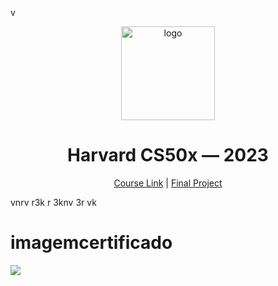 v<br>

<p align="center">
<img src="C:\Users\laris\lecture3\harvard_logo.webp" alt="logo" height="150"/>
</p>

<h1 align="center">
Harvard CS50x — 2023
</h1>

<p align="center">
  <a href="https://cs50.harvard.edu/x/2023/">Course Link</a> |
  <a href="https://github.com/me50/larissadcew/tree/6ff5ef095070ab715f6172b0d0e8a738382f068b">Final Project</a> 
</p>



<p>vnrv r3k r 3knv 3r vk</p>

<h1>imagemcertificado</h1>
<img src="file:///C:/Users/laris/Downloads/cs50%20larissa%20Barcellos%20ferr%20-%20Copia%20(2).pdf">
